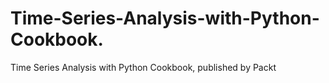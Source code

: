 # Time-Series-Analysis-with-Python-Cookbook.
Time Series Analysis with Python Cookbook, published by Packt
